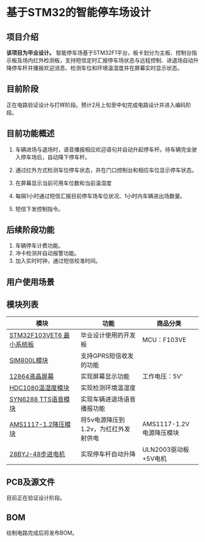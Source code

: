 # **基于STM32的智能停车场设计**


## **项目介绍**
**该项目为毕业设计。** 智能停车场基于STM32F1平台，板卡划分为主板、控制台指示板及场内红外检测板，支持短信定时汇报停车场状态与远程控制、进退场自动升降停车杆并播报欢迎消息、检测车位和环境温湿度并在屏幕实时显示状态。

## **目前阶段**
正在电路验证设计与打样阶段。预计2月上旬至中旬完成电路设计并进入编码阶段。

## **目前功能概述**
1. 车辆进场与退场时，语音播报相应欢迎语句并自动升起停车杆。待车辆完全驶入停车场后，自动降下停车杆。

2. 通过红外方式检测车位停车状态，并在门口控制台和相应车位显示停车状态。

3. 在屏幕显示当前可用车位数和当前温湿度

4. 每隔1小时通过短信汇报目前停车场车位状况、1小时内车辆进出场数量。

5. 短信下发控制指令。


## **后续阶段功能**
1. 车辆停车计费功能。
2. 冲卡检测并自动报警功能。
3. 加入实时时钟，通过短信校准时间。

## **用户使用场景**


## **模块列表**

| 模块 | 功能 | 商品分类 |
|---|---|---|
| [STM32F103VET6 最小系统板](https://item.taobao.com/item.htm?spm=a1z0k.6846577.0.0.19162196asUqL1&id=559690425245&_u=t2dmg8j26111) | 毕业设计使用的开发板| MCU：F103VE
| [SIM800L模块](https://detail.tmall.com/item.htm?id=537745132593&spm=a1z09.2.0.0.67002e8d9NfU0h&) | 支持GPRS短信收发的功能 |
| [12864液晶屏幕](https://item.taobao.com/item.htm?spm=a1z09.2.0.0.67002e8d9NfU0h&id=12706834963&_u=vv66i349ec2) | 实现屏幕显示功能 | 工作电压：5V'
| [HDC1080温湿度模块](https://detail.tmall.com/item.htm?id=600563400959&spm=a1z09.2.0.0.67002e8d9NfU0h&_u=vv66i34abb8) | 实现检测环境温湿度 |
| [SYN6288 TTS语音模块](https://detail.tmall.com/item.htm?id=608432889517&spm=a1z2k.11010449.931864.76.2a48509djqo9NM&scm=1007.13982.82927.0&last_time=1579496924&skuId=4277493824427) | 实现车辆进退场语音播报功能 |
| [AMS1117-1.2降压模块](https://detail.tmall.com/item.htm?id=39503332420&spm=a1z0k.6846577.0.0.19162196asUqL1&_u=t2dmg8j26111) | 将5v电源降压到1.2v，为红红外发射供电 | AMS1117-1.2V电源降压模块 |
| [28BYJ-48步进电机](https://detail.tmall.com/item.htm?id=40663562450&spm=a1z09.2.0.0.67002e8dBgaKE9&_u=vv66i34b0f1) | 实现停车杆自动升降 | ULN2003驱动板+5V电机 |

## **PCB及源文件**
目前正在验证设计阶段。

## **BOM**
绘制电路完成后将发布BOM。